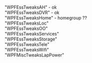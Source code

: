   
"WPFEssTweaksAH" - ok  
"WPFEssTweaksDVR" - ok  
"WPFEssTweaksHome" - homegroup ??  
"WPFEssTweaksLoc"  
"WPFEssTweaksOO"  
"WPFEssTweaksServices"  
"WPFEssTweaksStorage"  
"WPFEssTweaksTele"  
"WPFEssTweaksWifi"  
"WPFMiscTweaksLapPower"